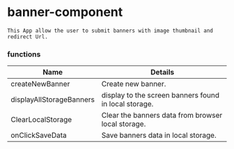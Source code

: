 # banner-component
``` 
This App allow the user to submit banners with image thumbnail and redirect Url.

```

### functions

Name | Details 
--- | --- 
createNewBanner | Create new banner.
displayAllStorageBanners | display to the screen banners found in local storage.
ClearLocalStorage | Clear the banners data from browser local storage.
onClickSaveData | Save banners data in local storage.
